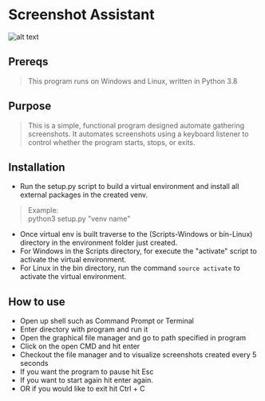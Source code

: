 # Screenshot Assistant
![alt text](https://github.com/ngimb64/Screenshot-Assistant/blob/master/ScreenshotAssistant.gif?raw=true)

## Prereqs
> This program runs on Windows and Linux, written in Python 3.8

## Purpose
> This is a simple, functional program designed automate gathering screenshots.
> It automates screenshots using a keyboard listener to control whether the program starts, stops, or exits.

## Installation
- Run the setup.py script to build a virtual environment and install all external packages in the created venv.

> Example:<br>
> python3 setup.py "venv name"

- Once virtual env is built traverse to the (Scripts-Windows or bin-Linux) directory in the environment folder just created.
- For Windows in the Scripts directory, for execute the "activate" script to activate the virtual environment.
- For Linux in the bin directory, run the command `source activate` to activate the virtual environment.

## How to use
- Open up shell such as Command Prompt or Terminal
- Enter directory with program and run it
- Open the graphical file manager and go to path specified in program
- Click on the open CMD and hit enter
- Checkout the file manager and to visualize screenshots created every 5 seconds
- If you want the program to pause hit Esc
- If you want to start again hit enter again.
- OR if you would like to exit hit Ctrl + C